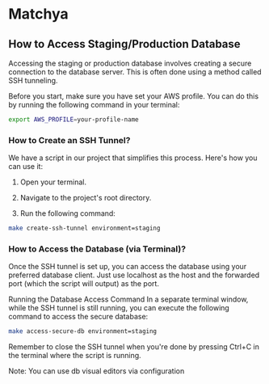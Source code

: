 # Matchya

## How to Access Staging/Production Database

Accessing the staging or production database involves creating a secure connection to the database server. This is often done using a method called SSH tunneling.

Before you start, make sure you have set your AWS profile. You can do this by running the following command in your terminal:

```sh
export AWS_PROFILE=your-profile-name
```

### How to Create an SSH Tunnel?

We have a script in our project that simplifies this process. Here's how you can use it:

1. Open your terminal.

2. Navigate to the project's root directory.

3. Run the following command:

```sh
make create-ssh-tunnel environment=staging
```

### How to Access the Database (via Terminal)?

Once the SSH tunnel is set up, you can access the database using your preferred database client. Just use localhost as the host and the forwarded port (which the script will output) as the port.

Running the Database Access Command
In a separate terminal window, while the SSH tunnel is still running, you can execute the following command to access the secure database:

```sh
make access-secure-db environment=staging
```

Remember to close the SSH tunnel when you're done by pressing Ctrl+C in the terminal where the script is running.

Note: You can use db visual editors via configuration
